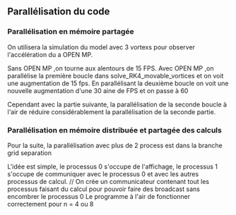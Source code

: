 ## Parallélisation du code

### Parallélisation en mémoire partagée

On utilisera la simulation du model avec 3 vortexs pour observer l'accélération du a OPEN MP.

Sans OPEN MP ,on tourne aux alentours de 15 FPS.
Avec OPEN MP ,on parallélise la première boucle dans solve_RK4_movable_vortices et on voit une augmentation de 15 fps.
En parallélisant la deuxième boucle on voit une nouvelle augmentation d'une 30 aine de FPS et on passe à 60

Cependant avec la partie suivante, la parallélisation de la seconde boucle à l'air de réduire considérablement la parallélisation de la seconde partie.

### Parallélisation en mémoire distribuée et partagée des calculs

Pour la suite, la parallélisation avec plus de 2 process est dans la branche grid separation

L'idée est simple, le processus 0 s'occupe de l'affichage, le processus 1 s'occupe de communiquer avec le processus 0 et avec les autres processus de calcul. //
On crée un communicateur contenant tout les processus faisant du calcul pour pouvoir faire des broadcast sans encombrer le processus 0
Le programme à l'air de fonctionner correctement pour n = 4 ou 8
